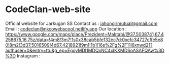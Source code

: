 # CodeClan-web-site
Official website for Jarkugan SS
Contact us : jahongirmutual@gmail.com
Email : codeclan@nkcowebscool.netlify.app
Our location : https://www.google.com/maps/place/Prezident+Maktabi/@37.5038741,67.4258675,16.75z/data=!4m8!3m7!1s0x38cab5bfe132ec7d:0xefc34727cffe5e80!8m2!3d37.5016509!4d67.4218921!9m1!1b1!16s%2Fg%2F11l6xnwd21?authuser=0&entry=ttu&g_ep=EgoyMDI1MDQxNC4xIKXMDSoASAFQAw%3D%3D
Instagram : 
